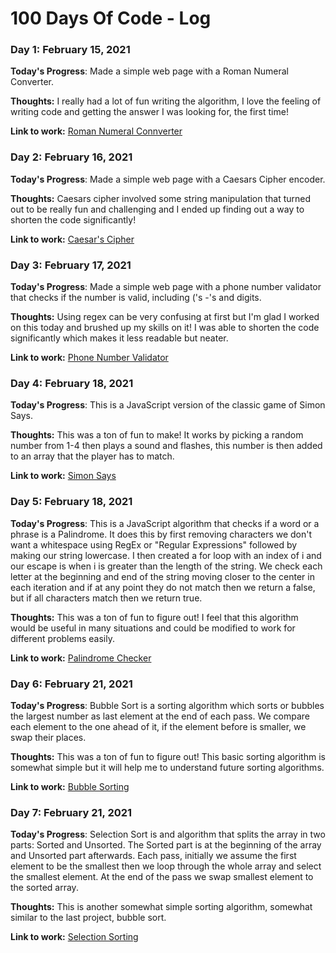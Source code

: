 # 100 Days Of Code - Log

### Day 1: February 15, 2021

**Today's Progress**: Made a simple web page with a Roman Numeral Converter.

**Thoughts:** I really had a lot of fun writing the algorithm, I love the feeling of writing code and getting the answer I was looking for, the first time!

**Link to work:** [Roman Numeral Connverter](https://carlo-defilippis.github.io/100-days-of-code/Projects/Roman-numeral-converter/index.html)


### Day 2: February 16, 2021

**Today's Progress**: Made a simple web page with a Caesars Cipher encoder.

**Thoughts:** Caesars cipher involved some string manipulation that turned out to be really fun and challenging and I ended up finding out a way to shorten the code significantly!

**Link to work:** [Caesar's Cipher](https://carlo-defilippis.github.io/100-days-of-code/Projects/Caesars%20Cipher/index.html)


### Day 3: February 17, 2021

**Today's Progress**: Made a simple web page with a phone number validator that checks if the number is valid, including ('s -'s and digits.

**Thoughts:** Using regex can be very confusing at first but I'm glad I worked on this today and brushed up my skills on it! I was able to shorten the code significantly which makes it less readable but neater.

**Link to work:** [Phone Number Validator](https://carlo-defilippis.github.io/100-days-of-code/Projects/Telephone%20Number%20Validator/index.html)


### Day 4: February 18, 2021

**Today's Progress**: This is a JavaScript version of the classic game of Simon Says.

**Thoughts:** This was a ton of fun to make! It works by picking a random number from 1-4 then plays a sound and flashes, this number is then added to an array that the player has to match.

**Link to work:** [Simon Says](https://carlo-defilippis.github.io/100-days-of-code/Projects/Simon%20Says/index.html)


### Day 5: February 18, 2021

**Today's Progress**: This is a JavaScript algorithm that checks if a word or a phrase is a Palindrome. It does this by first removing characters we don't want a whitespace using RegEx or "Regular Expressions" followed by making our string lowercase. I then created a for loop with an index of i and our escape is when i is greater than the length of the string. We check each letter at the beginning and end of the string moving closer to the center in each iteration and if at any point they do not match then we return a false, but if all characters match then we return true.

**Thoughts:** This was a ton of fun to figure out! I feel that this algorithm would be useful in many situations and could be modified to work for different problems easily.

**Link to work:** [Palindrome Checker](https://carlo-defilippis.github.io/100-days-of-code/Projects/Palindrome%20Checker/index.html)

### Day 6: February 21, 2021

**Today's Progress**: Bubble Sort is a sorting algorithm which sorts or bubbles the largest number as last element at the end of each pass.  We compare each element to the one ahead of it, if the element before is smaller, we swap their places.

**Thoughts:** This was a ton of fun to figure out! This basic sorting algorithm is somewhat simple but it will help me to understand future sorting algorithms.

**Link to work:** [Bubble Sorting](https://carlo-defilippis.github.io/100-days-of-code/Projects/Bubble%20Sort/index.html)

### Day 7: February 21, 2021

**Today's Progress**: Selection Sort is and algorithm that splits the array in two parts: Sorted and Unsorted. The Sorted part is at the beginning of the array and Unsorted part afterwards. Each pass, initially we assume the first element to be the smallest then we loop through the whole array and select the smallest element. At the end of the pass we swap smallest element to the sorted array.

**Thoughts:** This is another somewhat simple sorting algorithm, somewhat similar to the last project, bubble sort.

**Link to work:** [Selection Sorting](https://carlo-defilippis.github.io/100-days-of-code/Projects/Selection%20Sort/index.html)

